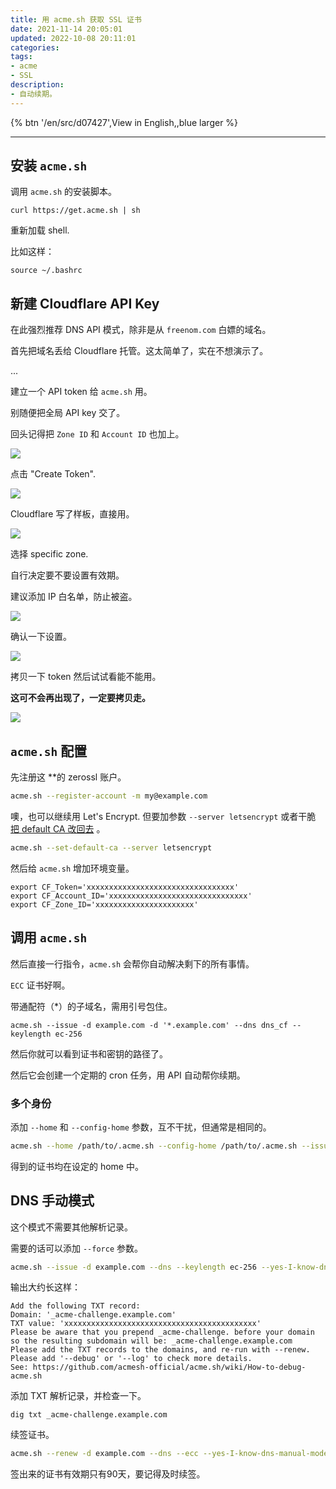 ```yaml
---
title: 用 acme.sh 获取 SSL 证书
date: 2021-11-14 20:05:01
updated: 2022-10-08 20:11:01
categories:
tags:
- acme
- SSL
description:
- 自动续期。
---
```


{% btn '/en/src/d07427',View in English,,blue larger %}

---

## 安装 `acme.sh`

调用 `acme.sh` 的安装脚本。

```shell
curl https://get.acme.sh | sh
```

重新加载 shell. 

比如这样：

```shell
source ~/.bashrc
```



## 新建 Cloudflare API Key

在此强烈推荐 DNS API 模式，除非是从 `freenom.com` 白嫖的域名。

首先把域名丢给 Cloudflare 托管。这太简单了，实在不想演示了。

... 

建立一个 API token 给 `acme.sh` 用。

别随便把全局 API key 交了。

回头记得把 `Zone ID` 和 `Account ID` 也加上。

![](../../asset/d7427/api-1.png)

点击 "Create Token".

![](../../asset/d7427/api-2.png)

Cloudflare 写了样板，直接用。

![](../../asset/d7427/api-3.png)

选择 specific zone. 

自行决定要不要设置有效期。

建议添加 IP 白名单，防止被盗。

![](../../asset/d7427/api-4.png)

确认一下设置。

![](../../asset/d7427/api-5.png)

拷贝一下 token 然后试试看能不能用。

**这可不会再出现了，一定要拷贝走。**

![](../../asset/d7427/api-6.png)



## `acme.sh` 配置

先注册这 **的 zerossl 账户。

```sh
acme.sh --register-account -m my@example.com
```

噢，也可以继续用 Let's Encrypt. 但要加参数 `--server letsencrypt` 或者干脆 [把 default CA 改回去](https://github.com/acmesh-official/acme.sh/wiki/Change-default-CA-to-ZeroSSL) 。

```bash
acme.sh --set-default-ca --server letsencrypt
```

然后给 `acme.sh` 增加环境变量。

```shell
export CF_Token='xxxxxxxxxxxxxxxxxxxxxxxxxxxxxxxxx'
export CF_Account_ID='xxxxxxxxxxxxxxxxxxxxxxxxxxxxxxx'
export CF_Zone_ID='xxxxxxxxxxxxxxxxxxxxxx'
```



## 调用 `acme.sh`

然后直接一行指令，`acme.sh` 会帮你自动解决剩下的所有事情。

`ECC` 证书好啊。

带通配符（*）的子域名，需用引号包住。

```shell
acme.sh --issue -d example.com -d '*.example.com' --dns dns_cf --keylength ec-256 
```

然后你就可以看到证书和密钥的路径了。

然后它会创建一个定期的 cron 任务，用 API 自动帮你续期。



### 多个身份

添加 `--home` 和 `--config-home` 参数，互不干扰，但通常是相同的。

```bash
acme.sh --home /path/to/.acme.sh --config-home /path/to/.acme.sh --issue -d example.com -d '*.example.com' --dns dns_cf --keylength ec-256 
```

得到的证书均在设定的 home 中。



## DNS 手动模式

这个模式不需要其他解析记录。

需要的话可以添加 `--force` 参数。

```sh
acme.sh --issue -d example.com --dns --keylength ec-256 --yes-I-know-dns-manual-mode-enough-go-ahead-please 
```

输出大约长这样：

```plain
Add the following TXT record:
Domain: '_acme-challenge.example.com'
TXT value: 'xxxxxxxxxxxxxxxxxxxxxxxxxxxxxxxxxxxxxxxxxxx'
Please be aware that you prepend _acme-challenge. before your domain
so the resulting subdomain will be: _acme-challenge.example.com
Please add the TXT records to the domains, and re-run with --renew.
Please add '--debug' or '--log' to check more details.
See: https://github.com/acmesh-official/acme.sh/wiki/How-to-debug-acme.sh
```

添加 TXT 解析记录，并检查一下。

```shell
dig txt _acme-challenge.example.com
```

续签证书。

```sh
acme.sh --renew -d example.com --dns --ecc --yes-I-know-dns-manual-mode-enough-go-ahead-please
```

签出来的证书有效期只有90天，要记得及时续签。
